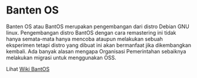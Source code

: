 # Banten OS
Banten OS atau BantOS merupakan pengembangan dari distro Debian GNU linux. Pengembangan distro BantOS dengan cara remastering ini tidak hanya semata-mata hanya mencoba ataupun melakukan sebuah eksperimen tetapi distro yang dibuat ini akan bermanfaat jika dikembangkan kembali. Ada banyak alasan mengapa Organisasi Pemerintahan sebaiknya melakukan migrasi untuk menggunakan OSS.

Lihat [Wiki BantOS](https://github.com/bantenprov/banten-os/wiki)
